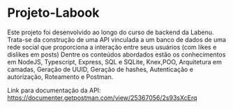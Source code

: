# Projeto-Labook

Este projeto foi desenvolvido ao longo do curso de backend da Labenu.
Trata-se da construção de uma API vinculada a um banco de dados de uma rede social que proporciona a interação entre seus usuários (com likes e dislikes em posts)
Dentre os conteúdos abordados estão os conhecimentos em NodeJS, Typescript, Express, SQL e SQLite, Knex,POO, Arquitetura em camadas, Geração de UUID, Geração de hashes, Autenticação e autorização, Roteamento  e Postman.



Link para documentação da API: https://documenter.getpostman.com/view/25367056/2s93sXcErq
